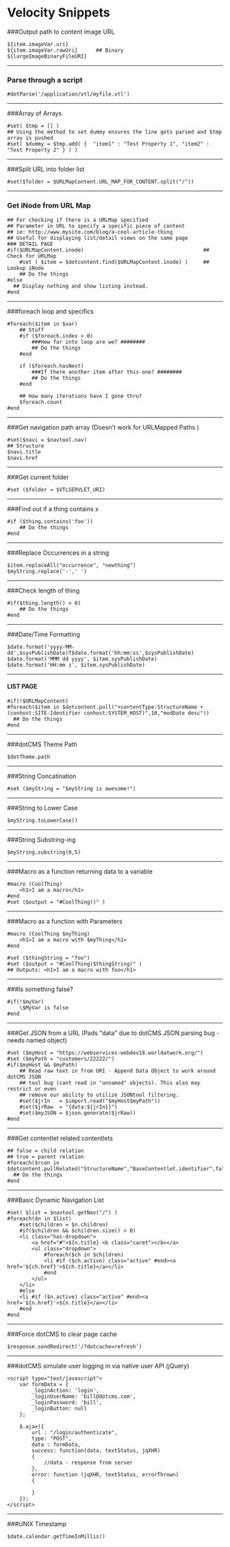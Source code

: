 # Velocity Snippets

###Output path to content image URL
```
${item.imageVar.uri}
${item.imageVar.rawUri}      ## Binary
${largeImageBinaryFileURI}
```

---

### Parse through a script
```
#dotParse('/application/vtl/myfile.vtl')
```

---

###Array of Arrays
```
#set( $tmp = [] )
## Using the method to set dummy ensures the line gets parsed and $tmp array is pushed
#set( $dummy = $tmp.add( {  "item1" : "Test Property 1", "item2" : "Test Property 2" } ) )
```

---

###Split URL into folder list
```
#set($folder = $URLMapContent.URL_MAP_FOR_CONTENT.split("/"))
```

---

### Get iNode from URL Map
```
## For checking if there is a URLMap specified 
## Parameter in URL to specify a specific piece of content
## ie: http://www.mysite.com/blog/a-cool-article-thing
## Useful for displaying list/detail views on the same page
### DETAIL PAGE
#if($URLMapContent.inode)										## Check for URLMap
	#set ( $item = $dotcontent.find($URLMapContent.inode) )		## Lookup iNode
	## Do the things
#else
  ## Display nothing and show listing instead.
#end
```

---

###foreach loop and specifics
```
#foreach($item in $var)
	## Stuff
	#if ($foreach.index > 0)
		###How far into loop are we? ########
		## Do the things
	#end
	
	if ($foreach.hasNext)
		###If there another item after this one? ########
		## Do the things
	#end

	## How many iterations have I gone thru?
	$foreach.count
#end
```
---

###Get navigation path array (Doesn't work for URLMapped Paths )
```
#set($navi = $navtool.nav)
## Structure
$navi.title
$navi.href
```

---

###Get current folder
```
#set ($folder = $VTLSERVLET_URI)
```

---

###Find out if a thing contains x
```
#if ($thing.contains('foo'))
	## Do the things
#end
```

---

###Replace Occurrences in a string
```
$item.replaceAll("occurrence", "newthing")
$myString.replace('-',' ')
```

---

###Check length of thing
```
#if($thing.length() > 0)
	## Do the things
#end
```

---

###Date/Time Formatting
```
$date.format('yyyy-MM-dd',$sysPublishDate)T$date.format('hh:mm:ss',$sysPublishDate)
$date.format('MMM dd yyyy', $item.sysPublishDate)
$date.format('HH:mm z', $item.sysPublishDate)
```

---

#### LIST PAGE
```
#if(!$URLMapContent)
#foreach($item in $dotcontent.pull("+contentType:StructureName +(conhost:SITE-Identifier conhost:SYSTEM_HOST)",10,"modDate desc"))
  ## Do the things
#end
```

---

###dotCMS Theme Path
```
$dotTheme.path
```

---

###String Concatination
```
#set ($myString = "$myString is awesome!")
```

---

###String to Lower Case
```
$myString.toLowerCase()
```

---

###String Substring-ing
```
$myString.substring(0,5)
```

---

###Macro as a function returning data to a variable
```
#macro (CoolThing)
	<h1>I am a macro</h1>
#end 
#set ($output = "#CoolThing()" )
```

---

###Macro as a function with Parameters
```
#macro (CoolThing $myThing)
	<h1>I am a macro with $myThing</h1>
#end 

#set ($thingString = "foo")
#set ($output = "#CoolThing($thingString)" )
## Outputs: <h1>I am a macro with foo</h1>
```

---

###Is something false?
```
#if(!$myVar) 
	\$MyVar is false
#end
```

---

###Get JSON from a URL (Pads "data" due to dotCMS JSON parsing bug - needs named object)
```
#set ($myHost = "https://webservices-webdev18.worldatwork.org/")
#set ($myPath = "customers/22222/")
#if($myHost && $myPath)
	## Read raw text in from URI - Append Data Object to work around dotCMS JSON 
	## tool bug (cant read in "unnamed" objects). This also may restrict or even 
	## remove our ability to utilize JSONtool filtering.
	#set($jrIn   = $import.read("$myHost$myPath"))
	#set($jrRaw  = "{data:${jrIn}}")
	#set($myJSON = $json.generate($jrRaw))
#end
```

---

###Get contentlet related contentlets
```
## false = child relation
## true = parent relation
#foreach($rcon in $dotcontent.pullRelated("StructureName","BaseContentlet.identifier",false,10))
  ## Do the things
#end
```

---

###Basic Dynamic Navigation List
```
#set( $list = $navtool.getNav("/") ) 
#foreach($n in $list)
    #set($children = $n.children) 
    #if($children && $children.size() > 0)
    <li class="has-dropdown">
        <a href="#">${n.title} <b class="caret"></b></a>
        <ul class="dropdown">
            #foreach($ch in $children)
            <li #if ($ch.active) class="active" #end><a href='${ch.href}'>${ch.title}</a></li>
            #end
        </ul>
    </li>
    #else
    <li #if ($n.active) class="active" #end><a href='${n.href}'>${n.title}</a></li>
    #end 
#end
```

---

###Force dotCMS to clear page cache
```
$response.sendRedirect('/?dotcache=refresh')
```

---

###dotCMS simulate user logging in via native user API (jQuery)
```
<script type="text/javascript">
    var formData = {
        _loginAction: 'login',
        _loginUserName: 'bill@dotcms.com',
        _loginPassword: 'bill',
        _loginButton: null
    };
    
    $.ajax({
        url : "/login/authenticate",
        type: "POST",
        data : formData,
        success: function(data, textStatus, jqXHR)
        {
            //data - response from server
        },
        error: function (jqXHR, textStatus, errorThrown)
        {

        }
    });
</script>
```

---

###UNIX Timestamp
```
$date.calendar.getTimeInMillis()
```
